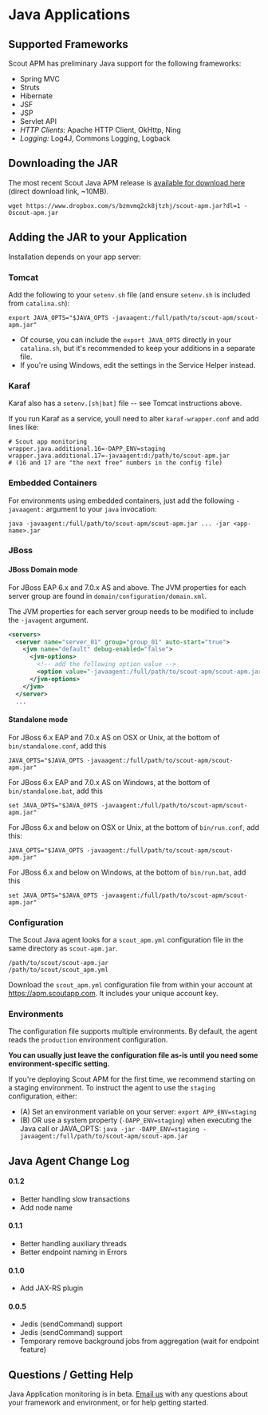 # Java Applications

## Supported Frameworks

Scout APM has preliminary Java support for the following frameworks:

* Spring MVC
* Struts
* Hibernate
* JSF
* JSP
* Servlet API
* _HTTP Clients:_ Apache HTTP Client, OkHttp, Ning
* _Logging:_ Log4J, Commons Logging, Logback



## Downloading the JAR

The most recent Scout Java APM release is [available for download here](https://www.dropbox.com/s/bzmvmq2ck8jtzhj/scout-apm.jar?dl=1) (direct download link, ~10MB).


```terminal  
wget https://www.dropbox.com/s/bzmvmq2ck8jtzhj/scout-apm.jar?dl=1 -Oscout-apm.jar
```

## Adding the JAR to your Application

Installation depends on your app server:

### Tomcat

Add the following to your `setenv.sh` file (and ensure `setenv.sh` is included from `catalina.sh`):

```terminal
export JAVA_OPTS="$JAVA_OPTS -javaagent:/full/path/to/scout-apm/scout-apm.jar"
```

* Of course, you can include the `export JAVA_OPTS` directly in your `catalina.sh`, but it's recommended to keep your additions in a separate file.  
* If you're using Windows, edit the settings in the Service Helper instead.

### Karaf

Karaf also has a `setenv.[sh|bat]` file -- see Tomcat instructions above.

If you run Karaf as a service, youll need to alter `karaf-wrapper.conf` and add lines like:

```terminal   
# Scout app monitoring
wrapper.java.additional.16=-DAPP_ENV=staging
wrapper.java.additional.17=-javaagent:d:/path/to/scout-apm.jar
# (16 and 17 are "the next free" numbers in the config file)
```

### Embedded Containers

For environments using embedded containers, just add the following `-javaagent:` argument to your `java` invocation:

```terminal
java -javaagent:/full/path/to/scout-apm/scout-apm.jar ... -jar <app-name>.jar
```

### JBoss

#### JBoss Domain mode

For JBoss EAP 6.x and 7.0.x AS and above. The JVM properties for each server group are found in `domain/configuration/domain.xml`.

The JVM properties for each server group needs to be modified to include the `-javagent` argument.

```xml
<servers>
  <server name="server_01" group="group_01" auto-start="true">
    <jvm name="default" debug-enabled="false">
      <jvm-options>
        <!-- add the following option value -->
        <option value="-javaagent:/full/path/to/scout-apm/scout-apm.jar" />
      </jvm-options>
    </jvm>
  </server>
  ...
```

#### Standalone mode

For JBoss 6.x EAP and 7.0.x AS on OSX or Unix, at the bottom of `bin/standalone.conf`, add this

```terminal
JAVA_OPTS="$JAVA_OPTS -javaagent:/full/path/to/scout-apm/scout-apm.jar"
```

For JBoss 6.x EAP and 7.0.x AS on Windows, at the bottom of `bin/standalone.bat`, add this

```terminal
set JAVA_OPTS="$JAVA_OPTS -javaagent:/full/path/to/scout-apm/scout-apm.jar"
```

For JBoss 6.x and below on OSX or Unix, at the bottom of `bin/run.conf`, add this:

```terminal
JAVA_OPTS="$JAVA_OPTS -javaagent:/full/path/to/scout-apm/scout-apm.jar"
```

For JBoss 6.x and below on Windows, at the bottom of `bin/run.bat`, add this

```terminal
set JAVA_OPTS="$JAVA_OPTS -javaagent:/full/path/to/scout-apm/scout-apm.jar"
```

### Configuration

The Scout Java agent looks for a `scout_apm.yml` configuration file in the same directory as `scout-apm.jar`.

```terminal
/path/to/scout/scout-apm.jar
/path/to/scout/scout_apm.yml
```

Download the `scout_apm.yml` configuration file from within your account at https://apm.scoutapp.com. It includes your unique account key.

### Environments

The configuration file supports multiple environments. By default, the agent reads the `production` environment configuration.

**You can usually just leave the configuration file as-is until you need some environment-specific setting.**

If you're deploying Scout APM for the first time, we recommend starting on a staging environment. To instruct the agent to use the `staging` configuration, either:

* (A) Set an environment variable on your server: `export APP_ENV=staging`
* (B) OR use a system property (`-DAPP_ENV=staging`) when executing the Java call or JAVA_OPTS: `java -jar -DAPP_ENV=staging -javaagent:/full/path/to/scout-apm/scout-apm.jar`  

## Java Agent Change Log

#### 0.1.2
* Better handling slow transactions
* Add node name

#### 0.1.1
* Better handling auxiliary threads
* Better endpoint naming in Errors

#### 0.1.0
* Add JAX-RS plugin

#### 0.0.5
* Jedis (sendCommand) support
* Jedis (sendCommand) support
* Temporary remove background jobs from aggregation (wait for endpoint feature)

## Questions / Getting Help

Java Application monitoring is in beta. [Email us](mailto:support@scoutapp.com) with any questions about your framework and environment, or for help getting started.
